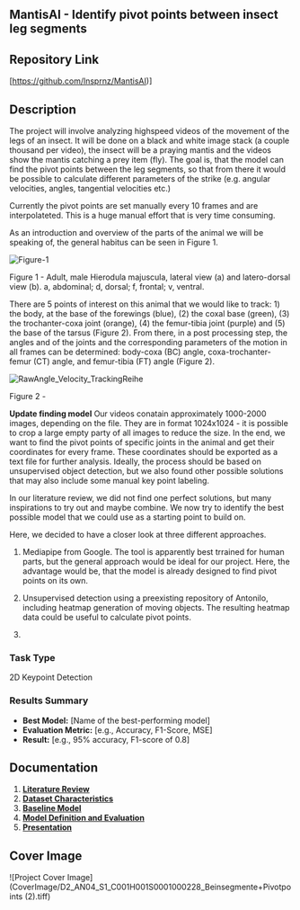 ## MantisAI - Identify pivot points between insect leg segments

## Repository Link

[https://github.com/lnsprnz/MantisAI)]

## Description

The project will involve analyzing highspeed videos of the movement of the legs of an insect. It will be done on a black and white image stack (a couple thousand per video), the insect will be a praying mantis and the videos show the mantis catching a prey item (fly). The goal is, that the model can find the pivot points between the leg segments, so that from there it would be possible to calculate different parameters of the strike (e.g. angular velocities, angles, tangential velocities etc.)

Currently the pivot points are set manually every 10 frames and are interpolateted. This is a huge manual effort that is very time consuming.

As an introduction and overview of the parts of the animal we will be speaking of, the general habitus can be seen in Figure 1.


![Figure-1](https://github.com/user-attachments/assets/4fc0f98a-ead5-4dde-9b66-af0a0ee3ee9d)

Figure 1 - Adult, male Hierodula majuscula, lateral view (a) and latero-dorsal view (b). a, abdominal; d, dorsal; f, frontal; v, ventral.

There are 5 points of interest on this animal that we would like to track: 1) the body, at the base of the forewings (blue), (2) the coxal base (green), (3) the trochanter-coxa joint (orange), (4) the femur-tibia joint (purple) and (5) the base of the tarsus (Figure 2). From there, in a post processing step, the angles and of the joints and the corresponding parameters of the motion in all frames can be determined: body-coxa (BC) angle, coxa-trochanter-femur (CT) angle, and femur-tibia (FT) angle (Figure 2).

![RawAngle_Velocity_TrackingReihe](https://github.com/user-attachments/assets/e550c6db-f7a7-4b1c-adfc-5985d1709113)

Figure 2 - 

**Update finding model**
Our videos conatain approximately 1000-2000 images, depending on the file. They are in format 1024x1024 - it is possible to crop a large empty party of all images to reduce the size. In the end, we want to find the pivot points of specific joints in the animal and get their coordinates for every frame. These coordinates should be exported as a text file for further analysis.
Ideally, the process should be based on unsupervised object detection, but we also found other possible solutions that may also include some manual key point labeling.
 
In our literature review, we did not find one perfect solutions, but many inspirations to try out and maybe combine. We now try to identify the best possible model that we could use as a starting point to build on.

Here, we decided to have a closer look at three different approaches.

1) Mediapipe from Google. The tool is apparently best trrained for human parts, but the general approach would be ideal for our project. Here, the advantage would be, that the model is already designed to find pivot points on its own.

2) Unsupervised detection using a preexisting repository of Antonilo, including heatmap generation of moving objects. The resulting heatmap data could be useful to calculate pivot points.

3) 
 
 

### Task Type

2D Keypoint Detection

### Results Summary

- **Best Model:** [Name of the best-performing model]
- **Evaluation Metric:** [e.g., Accuracy, F1-Score, MSE]
- **Result:** [e.g., 95% accuracy, F1-score of 0.8]

## Documentation

1. **[Literature Review](0_LiteratureReview/README.md)**
2. **[Dataset Characteristics](1_DatasetCharacteristics/exploratory_data_analysis.ipynb)**
3. **[Baseline Model](2_BaselineModel/baseline_model.ipynb)**
4. **[Model Definition and Evaluation](3_Model/model_definition_evaluation)**
5. **[Presentation](4_Presentation/README.md)**

## Cover Image

![Project Cover Image](CoverImage/D2_AN04_S1_C001H001S0001000228_Beinsegmente+Pivotpoints (2).tiff)
